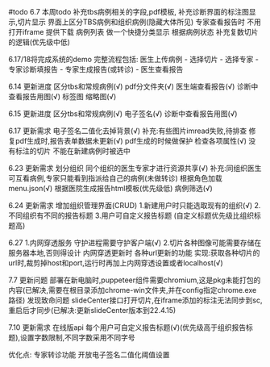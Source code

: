 <!--
 * @Author: cwx
 * @Description: 
 * @Date: 2022-06-07 17:58:39
 * @LastEditTime: 2022-07-11 10:20:11
 * @FilePath: \ReportSystem_Demo\document\todolist.md
-->

#todo
6.7 本周todo
补充tbs病例相关的字段,pdf模板,
补充诊断界面的标注图显示,切片显示
界面上区分TBS病例和组织病例(隐藏大体所见)
专家查看报告时 不用打开iframe 提供下载
病例列表 做一个快捷分类显示 根据病例状态
补充复数切片的逻辑(优先级中低)

6.17/18将完成系统的demo
完整流程包括:
医生上传病例 - 选择切片 - 选择专家 - 专家诊断填报告 - 专家生成报告(或转诊) - 医生查看报告 

6.14 更新进度
区分tbs和常规病例(√)
pdf分文件夹(√)
医生端查看报告(√)
诊断中查看报告用图(√)
标签图 缩略图(√)

6.15 更新进度
区分tbs和常规病例(√)
电子签名(√)
诊断中查看报告用图(√)

6.17 更新需求
电子签名二值化去掉背景(√)  补充:有些图片imread失败,待排查
修复pdf生成时,报告表单数据未更新(√)
pdf生成的时候做保护 检查各项属性(√)
没有标注的切片 不能在新建病例时被选中

6.23 更新需求
划分组织 同个组织的医生专家才进行资源共享(√) 补充:同组织医生可互看病例,专家只能看到指派给自己的病例(未做转诊)
根据角色加载menu.json(√)
根据医院生成报告html模板(优先级低)
病例筛选(√)

6.24 更新需求
增加组织管理界面(CRUD)
1.新建用户时只能选取现有的组织(√)
2.不同组织有不同的报告标题
3.用户可自定义报告标题 (自定义标题优先级比组织标题高)

6.27 
1.内网穿透服务 守护进程需要守护客户端(√)
2.切片各种图像可能需要存储在服务器本地,否则得设计 内网穿透更新时 各种url更新的功能
实现:获取各种切片的url时,裁剪掉host和port,运行时再加上内网穿透设置或者localhost(√)

7.7 更新问题
部署在新电脑时,puppeteer组件需要chromium,这是pkg未能打包的内容(已解决,需要在根目录添加chrome-win文件夹,并在config指定chrome.exe路径)
发现致命问题 slideCenter接口打开切片,在iframe添加的标注无法同步到sc,重启后才同步(已解决:更新slideCenter版本到22.4.15)

7.10 更新需求
在线版api
每个用户可自定义报告标题(√)(优先级高于组织报告标题),设置字数限制,不同字数采用不同字号

优化点:
专家转诊功能
开放电子签名二值化阈值设置

